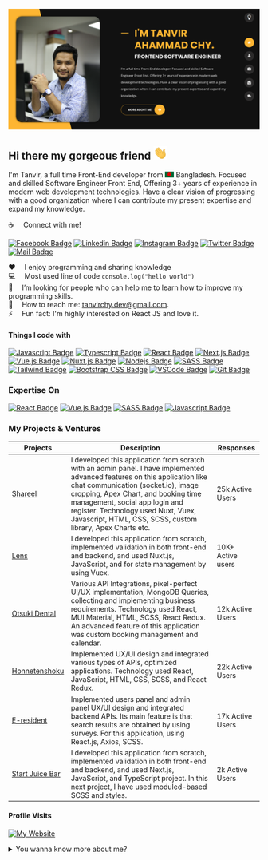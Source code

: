 ![Github Banner](assets/github-banner.jpg)

## Hi there my gorgeous friend <img src="assets/hello.gif" width="28px" alt="hi">

I'm Tanvir, a full time Front-End developer from <img src="assets/bangladesh.png" width="18"/> Bangladesh. Focused and skilled Software Engineer Front End, Offering 3+ years of experience in modern web development technologies. Have a clear vision of progressing with a good organization where I can contribute my present expertise and expand my knowledge.

:coffee: &emsp;Connect with me!

[![Facebook Badge](https://img.shields.io/badge/Facebook-1877F2?style=for-the-badge&logo=facebook&logoColor=white)](https://www.facebook.com/tanvir.ahammad.chy) [![Linkedin Badge](https://img.shields.io/badge/LinkedIn-0077B5?style=for-the-badge&logo=linkedin&logoColor=white)](https://www.linkedin.com/in/tanvir510/) [![Instagram Badge](https://img.shields.io/badge/Instagram-E4405F?style=for-the-badge&logo=instagram&logoColor=white)](https://instagram.com/tanvir.ahammad.chy) [![Twitter Badge](https://img.shields.io/badge/Twitter-1DA1F2?style=for-the-badge&logo=twitter&logoColor=white)](https://twitter.com/tanvirchydev) [![Mail Badge](https://img.shields.io/badge/Gmail-D14836?style=for-the-badge&logo=gmail&logoColor=white)](mailto:tanvirchy.dev@gmail.com)

:hearts: &emsp;I enjoy programming and sharing knowledge <br/>
:computer: &emsp;Most used line of code `console.log("hello world")` <br/>
🤔 &emsp;I’m looking for people who can help me to learn how to improve my programming skills. <br/>
:e-mail: &emsp;How to reach me: tanvirchy.dev@gmail.com.<br/>
⚡ &emsp;Fun fact: I'm highly interested on React JS and love it.

#### Things I code with

[![Javascript Badge](https://img.shields.io/badge/-Javascript-F0DB4F?style=for-the-badge&labelColor=black&logo=javascript&logoColor=F0DB4F)](#) [![Typescript Badge](https://img.shields.io/badge/-Typescript-007acc?style=for-the-badge&labelColor=black&logo=typescript&logoColor=007acc)](#) [![React Badge](https://img.shields.io/badge/-React-61DBFB?style=for-the-badge&labelColor=black&logo=react&logoColor=61DBFB)](#) [![Next.js Badge](https://img.shields.io/badge/next.js-000000?style=for-the-badge&logo=nextdotjs&logoColor=white)](#) [![Vue.js Badge](https://img.shields.io/badge/-Vue.js-4FC08D?style=for-the-badge&labelColor=black&logo=vue.js&logoColor=4FC08D)](#) [![Nuxt.js Badge](https://img.shields.io/badge/-Nuxt.js-00C58E?style=for-the-badge&labelColor=black&logo=nuxt.js&logoColor=00C58E)](#) [![Nodejs Badge](https://img.shields.io/badge/-Nodejs-3C873A?style=for-the-badge&labelColor=black&logo=node.js&logoColor=3C873A)](#) [![SASS Badge](https://img.shields.io/badge/Sass-CC6699?style=for-the-badge&logo=sass&logoColor=white)](#) [![Tailwind Badge](https://img.shields.io/badge/Tailwind%20CSS-092749?style=for-the-badge&logo=tailwindcss&logoColor=06B6D4&labelColor=000000)](#) [![Bootstrap CSS Badge](https://img.shields.io/badge/Bootstrap%20CSS-7952B3?style=for-the-badge&logo=bootstrap&logoColor=white)](#) [![VSCode Badge](https://img.shields.io/badge/Visual_Studio-5C2D91?style=for-the-badge&logo=visual%20studio&logoColor=white)](#) [![Git Badge](https://img.shields.io/badge/Git-F05032?style=for-the-badge&logo=git&logoColor=white)](#)

### Expertise On

[![React Badge](https://img.shields.io/badge/-React-61DBFB?style=for-the-badge&labelColor=black&logo=react&logoColor=61DBFB)](#) [![Vue.js Badge](https://img.shields.io/badge/-Vue.js-4FC08D?style=for-the-badge&labelColor=black&logo=vue.js&logoColor=4FC08D)](#) [![SASS Badge](https://img.shields.io/badge/Sass-CC6699?style=for-the-badge&logo=sass&logoColor=white)](#) [![Javascript Badge](https://img.shields.io/badge/-Javascript-F0DB4F?style=for-the-badge&labelColor=black&logo=javascript&logoColor=F0DB4F)](#)

### My Projects & Ventures

<table>
  <thead>
    <tr>
      <th align="center"><b>Projects</b></th>
      <th align="center"><b>Description</b></th>
      <th align="center"><b>Responses</b></th>
    </tr>
  </thead>
  <tbody>
    <tr>
      <td><a href="https://upd.life/"> Shareel </a></td>
      <td>I developed this application from scratch with an admin panel. I have implemented advanced features on this application like chat communication (socket.io), image cropping, Apex Chart, and booking time management, social app login and register. Technology used Nuxt, Vuex, Javascript, HTML, CSS, SCSS, custom library, Apex Charts etc.</td>
      <td>25k Active Users</td>
    </tr>
    <tr>
      <td><a href="https://www.lens.co.jp/" target="_blank">Lens</a></td>
      <td>I developed this application from scratch, implemented validation in both front-end and backend, and used Nuxt.js, JavaScript, and for state management by using Vuex.</td>
      <td>10K+ Active users</td>
    </tr>
    <tr>
      <td><a href="https://otsuki-dev.an.r.appspot.com/" target="_blank">Otsuki Dental</a></td>
      <td>Various API Integrations, pixel-perfect UI/UX implementation, MongoDB Queries, collecting and implementing business requirements. Technology used React, MUI Material, HTML, SCSS, React Redux. An advanced feature of this application was custom booking management and calendar.</td>
      <td>12k Active Users</td>
    </tr>
    <tr>
      <td><a href="https://honnetenshoku.com/" target="_blank">Honnetenshoku</a></td>
      <td>Implemented UX/UI design and integrated various types of APIs, optimized applications. Technology used React, JavaScript, HTML, CSS, SCSS, and React Redux.</td>
      <td>22k Active Users</td>
    </tr>
    <tr>
      <td><a href="https://e-resident.jp/" target="_blank">E-resident</a></td>
      <td>Implemented users panel and admin panel UX/UI design and integrated backend APIs. Its main feature is that search results are obtained by using surveys. For this application, using React.js, Axios, SCSS.</td>
      <td>17k Active Users</td>
    </tr>
    <tr>
      <td><a href="https://www.thejuiceconsultant.com/" target="_blank">Start Juice Bar</a></td>
      <td>I developed this application from scratch, implemented validation in both front-end and backend, and used Next.js, JavaScript, and TypeScript project. In this next project, I have used moduled-based SCSS and styles.</td>
      <td>2k Active Users</td>
    </tr>
  </tbody>
</table>

#### Profile Visits

[![My Website](https://img.shields.io/badge/Visit-My%20Website-00C58E?style=for-the-badge&logo=web&logoColor=white)](https://tanvirchy.vercel.app/)

<details>
<summary>
  You wanna know more about me?
</summary>

<br >

Focused and skilled Software Engineer Front End, Offering 3+ years of experience in modern web development technologies. Have a clear vision of progressing with a good organization where I can contribute my present expertise and expand my knowledge.

#### Do you have experience with any kind of JS framework ?

Yes, I have experience with React and Next.js for two years and Vue.js for 1.5 years.

</details>
